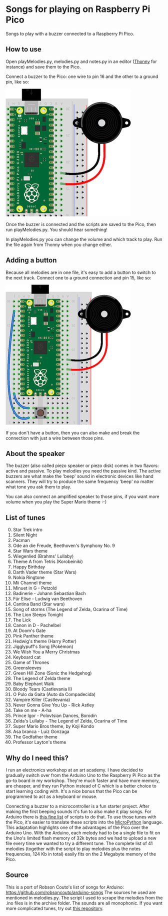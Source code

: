 # Songs for playing on Raspberry Pi Pico

Songs to play with a buzzer connected to a Raspberry Pi Pico.

## How to use

Open playMelodies.py, melodies.py and notes.py in an editor ([Thonny](https://thonny.org/) for instance) and save them to the Pico.  

Connect a buzzer to the Pico: one wire to pin 16 and the other to a ground pin, like so:

![alt tag](pico-buzzer.png)

Once the buzzer is connected and the scripts are saved to the Pico, then run playMelodies.py. You should hear something!

In playMelodies.py you can change the volume and which track to play. Run the file again from Thonny when you change either.

## Adding a button

Because all melodies are in one file, it's easy to add a button to switch to the next track. Connect one to a ground connection and pin 15, like so:

![alt tag](pico-buzzer-button.png)

If you don't have a button, then you can also make and break the connection with just a wire between those pins.

## About the speaker

The buzzer (also called piezo speaker or piezo disk) comes in two flavors: active and passive. To play melodies you need the passive kind. The active buzzers are what make the 'beep' sound in electronic devices like hand scanners. They will try to produce the same frequency 'beep' no matter what tone you ask them to play.

You can also connect an amplified speaker to those pins, if you want more volume when you play the Super Mario theme :-)

## List of tunes

 0. Star Trek intro
 1. Silent Night
 2. Pacman
 3. Ode an die Freude, Beethoven's Symphony No. 9
 4. Star Wars theme
 5. Wiegenlied (Brahms' Lullaby)
 6. Theme A from Tetris (Korobeiniki)
 7. Happy Birthday
 8. Darth Vader theme (Star Wars)
 9. Nokia Ringtone
10. Mii Channel theme
11. Minuet in G - Petzold
12. Badinerie - Johann Sebastian Bach
13. Für Elise - Ludwig van Beethoven
14. Cantina Band (Star wars)
15. Song of storms (The Legend of Zelda, Ocarina of Time)
16. The Lion Sleeps Tonight
17. The Lick
18. Canon in D - Pachelbel
19. At Doom's Gate
20. Pink Panther theme
21. Hedwig's theme (Harry Potter)
22. Jigglypuff's Song (Pokémon)
23. We Wish You a Merry Christmas
24. Keyboard cat
25. Game of Thrones
26. Greensleeves
27. Green Hill Zone (Sonic the Hedgehog)
28. The Legend of Zelda theme
29. Baby Elephant Walk
30. Bloody Tears (Castlevania II)
31. O Pulo da Gaita (Auto da Compadecida)
32. Vampire Killer (Castlevania)
33. Never Gonna Give You Up - Rick Astley
34. Take on me - A-ha
35. Prince Igor - Polovtsian Dances, Borodin
36. Zelda's Lullaby - The Legend of Zelda, Ocarina of Time
37. Super Mario Bros theme, by Koji Kondo
38. Asa branca - Luiz Gonzaga
39. The Godfather theme
40. Professor Layton's theme

## Why do I need this?

I run an electronics workshop at an art academy. I have decided to gradually switch over from the Arduino Uno to the Raspberry Pi Pico as the go-to board in my workshop. They're much faster and have more memory, are cheaper, and they run Python instead of C which is a better choice to start learning coding with. It's a nice bonus that the Pico can be programmed to act as a keyboard or mouse.

Connecting a buzzer to a microcontroller is a fun starter project. After making the first beeping sounds it's fun to also make it play songs. For Arduino there is [this fine list](https://github.com/robsoncouto/arduino-songs) of scripts to do that. To use those tunes with the Pico, it's easier to translate these scripts into the [MicroPython](https://www.raspberrypi.com/documentation/microcontrollers/micropython.html) language. 
This adaptation highlights one of the advantages of the Pico over the Arduino Uno. With the Arduino, each melody had to be a single file to fit on the Uno's limited flash memory of 32k bytes and we had to upload a new file every time we wanted to try a different tune.
The complete list of 41 melodies (together with the script to play melodies plus the notes frequencies, 124 Kb in total) easily fits on the 2 Megabyte memory of the Pico.

## Source

This is a port of Robson Couto's list of songs for Arduino: https://github.com/robsoncouto/arduino-songs
The sources he used are mentioned in melodies.py. The script I used to scrape the melodies from the .ino files is in the archive folder.
The sounds are all monophonic. If you want more complicated tunes, try out [this repository](https://github.com/james1236/buzzer_music).